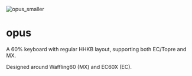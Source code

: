 ![opus_smaller](https://github.com/user-attachments/assets/3c6cc557-740f-4943-8293-e462901758a1)
# opus

A 60% keyboard with regular HHKB layout, supporting both EC/Topre and MX.

Designed around Waffling60 (MX) and EC60X (EC).

